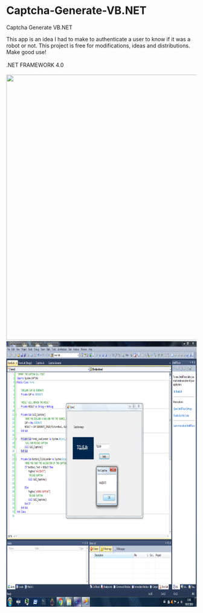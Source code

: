 # Captcha-Generate-VB.NET
Captcha Generate VB.NET

This app is an idea I had to make to authenticate a user to know if it was a robot or not. This project is free for modifications, ideas and distributions. Make good use!
<br><br>
.NET FRAMEWORK 4.0
<br><br>
<img src="/Images/Captcha.gif" Width="900" Height="700">
<img src="/Images/Captcha_01.png" Width="900" Height="700">
